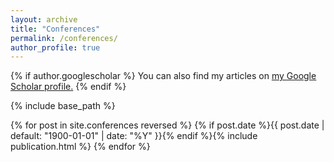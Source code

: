 ```yaml
---
layout: archive
title: "Conferences"
permalink: /conferences/
author_profile: true
---
```


{% if author.googlescholar %}
  You can also find my articles on <u><a href="{{author.googlescholar}}">my Google Scholar profile</a>.</u>
{% endif %}

{% include base_path %}

<table>
{% for post in site.conferences reversed %}
  <tr>{% if post.date %}{{ post.date | default: "1900-01-01" | date: "%Y" }}{% endif %}</tr>
  <tr>{% include publication.html %}</tr>
{% endfor %}
</table>
